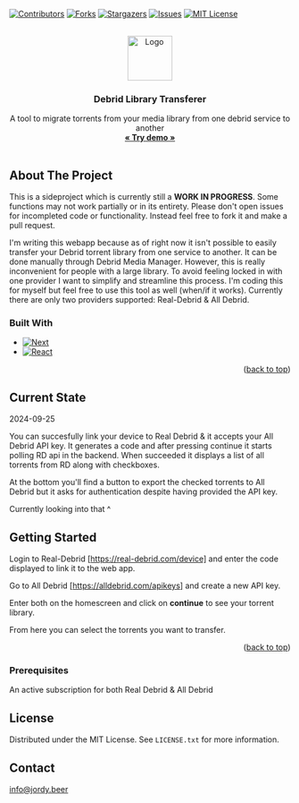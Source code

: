 <!-- Improved compatibility of back to top link: See: https://github.com/othneildrew/Best-README-Template/pull/73 -->
<a id="readme-top"></a>
<!--
*** Thanks for checking out the Best-README-Template. If you have a suggestion
*** that would make this better, please fork the repo and create a pull request
*** or simply open an issue with the tag "enhancement".
*** Don't forget to give the project a star!
*** Thanks again! Now go create something AMAZING! :D
-->



<!-- PROJECT SHIELDS -->
<!--
*** I'm using markdown "reference style" links for readability.
*** Reference links are enclosed in brackets [ ] instead of parentheses ( ).
*** See the bottom of this document for the declaration of the reference variables
*** for contributors-url, forks-url, etc. This is an optional, concise syntax you may use.
*** https://www.markdownguide.org/basic-syntax/#reference-style-links
-->
[![Contributors][contributors-shield]][contributors-url]
[![Forks][forks-shield]][forks-url]
[![Stargazers][stars-shield]][stars-url]
[![Issues][issues-shield]][issues-url]
[![MIT License][license-shield]][license-url]



<!-- PROJECT LOGO -->
<br />
<div align="center">
  <a href="https://github.com/github_username/repo_name">
    <img src="images/logo.png" alt="Logo" width="80" height="80">
  </a>

<h3 align="center">Debrid Library Transferer</h3>

  <p align="center">
    A tool to migrate torrents from your media library from one debrid service to another
    <br />
    <a href="https://debrid.jordy.beer"><strong>« Try demo »</strong></a>
    <br />
    <br />
  </p>
</div>



<!-- ABOUT THE PROJECT -->
## About The Project

This is a sideproject which is currently still a <strong>WORK IN PROGRESS</strong>.
Some functions may not work partially or in its entirety. Please don't open issues for incompleted code or functionality. Instead feel free to fork it and make a pull request.

I'm writing this webapp because as of right now it isn't possible to easily transfer your Debrid torrent library from one service to another. It can be done manually through Debrid Media Manager. However, this is really inconvenient for people with a large library. To avoid feeling locked in with one provider I want to simplify and streamline this process. I'm coding this for myself but feel free to use this tool as well (when/if it works). Currently there are only two providers supported: Real-Debrid & All Debrid. 

### Built With

* [![Next][Next.js]][Next-url]
* [![React][React.js]][React-url]

<p align="right">(<a href="#readme-top">back to top</a>)</p>

## Current State

2024-09-25

You can succesfully link your device to Real Debrid & it accepts your All Debrid API key.
It generates a code and after pressing continue it starts polling RD api in the backend.
When succeeded it displays a list of all torrents from RD along with checkboxes.

At the bottom you'll find a button to export the checked torrents to All Debrid but it asks for authentication despite having provided the API key. 

Currently looking into that ^


<!-- GETTING STARTED -->
## Getting Started

Login to Real-Debrid [https://real-debrid.com/device] and enter the code displayed to link it to the web app.

Go to All Debrid [https://alldebrid.com/apikeys] and create a new API key.

Enter both on the homescreen and click on <strong>continue</strong> to see your torrent library. 

From here you can select the torrents you want to transfer.

<p align="right">(<a href="#readme-top">back to top</a>)</p>

### Prerequisites

An active subscription for both Real Debrid & All Debrid

<!-- LICENSE -->
## License

Distributed under the MIT License. See `LICENSE.txt` for more information.

<!-- CONTACT -->
## Contact

info@jordy.beer


<!-- MARKDOWN LINKS & IMAGES -->
<!-- https://www.markdownguide.org/basic-syntax/#reference-style-links -->
[contributors-shield]: https://img.shields.io/github/contributors/github_username/repo_name.svg?style=for-the-badge
[contributors-url]: https://github.com/github_username/repo_name/graphs/contributors
[forks-shield]: https://img.shields.io/github/forks/github_username/repo_name.svg?style=for-the-badge
[forks-url]: https://github.com/github_username/repo_name/network/members
[stars-shield]: https://img.shields.io/github/stars/github_username/repo_name.svg?style=for-the-badge
[stars-url]: https://github.com/github_username/repo_name/stargazers
[issues-shield]: https://img.shields.io/github/issues/github_username/repo_name.svg?style=for-the-badge
[issues-url]: https://github.com/github_username/repo_name/issues
[license-shield]: https://img.shields.io/github/license/github_username/repo_name.svg?style=for-the-badge
[license-url]: https://github.com/github_username/repo_name/blob/master/LICENSE.txt
[linkedin-shield]: https://img.shields.io/badge/-LinkedIn-black.svg?style=for-the-badge&logo=linkedin&colorB=555
[linkedin-url]: https://linkedin.com/in/linkedin_username
[product-screenshot]: images/screenshot.png
[Next.js]: https://img.shields.io/badge/next.js-000000?style=for-the-badge&logo=nextdotjs&logoColor=white
[Next-url]: https://nextjs.org/
[React.js]: https://img.shields.io/badge/React-20232A?style=for-the-badge&logo=react&logoColor=61DAFB
[React-url]: https://reactjs.org/
[Vue.js]: https://img.shields.io/badge/Vue.js-35495E?style=for-the-badge&logo=vuedotjs&logoColor=4FC08D
[Vue-url]: https://vuejs.org/
[Angular.io]: https://img.shields.io/badge/Angular-DD0031?style=for-the-badge&logo=angular&logoColor=white
[Angular-url]: https://angular.io/
[Svelte.dev]: https://img.shields.io/badge/Svelte-4A4A55?style=for-the-badge&logo=svelte&logoColor=FF3E00
[Svelte-url]: https://svelte.dev/
[Laravel.com]: https://img.shields.io/badge/Laravel-FF2D20?style=for-the-badge&logo=laravel&logoColor=white
[Laravel-url]: https://laravel.com
[Bootstrap.com]: https://img.shields.io/badge/Bootstrap-563D7C?style=for-the-badge&logo=bootstrap&logoColor=white
[Bootstrap-url]: https://getbootstrap.com
[JQuery.com]: https://img.shields.io/badge/jQuery-0769AD?style=for-the-badge&logo=jquery&logoColor=white
[JQuery-url]: https://jquery.com 
